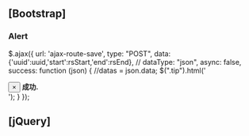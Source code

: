 
## [Bootstrap] 
### Alert 

 $.ajax({
            url: 'ajax-route-save',
            type: "POST",
            data: {'uuid':uuid,'start':rsStart,'end':rsEnd},
         //   dataType: "json",
            async: false,
            success: function (json) {
                //datas = json.data;
                $(".tip").html('<div class="alert alert-success"> <button type="button" class="close" data-dismiss="alert">×</button> <strong> <i class="fa fa-check-circle fa-lg fa-fw"></i> 成功. </strong> </div>');
            }
        });


## [jQuery]
